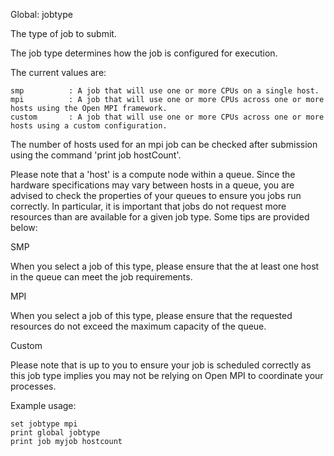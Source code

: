 Global: jobtype

The type of job to submit.

The job type determines how the job is configured for execution.

The current values are:

    smp          : A job that will use one or more CPUs on a single host.
    mpi          : A job that will use one or more CPUs across one or more hosts using the Open MPI framework.
    custom       : A job that will use one or more CPUs across one or more hosts using a custom configuration.

The number of hosts used for an mpi job can be checked after submission using the command 'print job <jobname> hostCount'.

Please note that a 'host' is a compute node within a queue. Since the hardware specifications may vary between hosts in a queue,
you are advised to check the properties of your queues to ensure you jobs run correctly. In particular, it is important that jobs do not request more resources than are available for a given job type. Some tips are provided below:

SMP

When you select a job of this type, please ensure that the at least one host in the queue can meet the job requirements.

MPI

When you select a job of this type, please ensure that the requested resources do not exceed the maximum capacity of the queue.

Custom

Please note that is up to you to ensure your job is scheduled correctly as this job type implies you may not be relying on Open MPI to coordinate your processes.
    

Example usage:

    set jobtype mpi
    print global jobtype
    print job myjob hostcount
